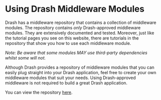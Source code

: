 # Using Drash Middleware Modules

Drash has a middleware repository that contains a collection of middleware
modules. The repository contains _only_ Drash-approved middleware modules. They
are extensively documented and tested. Moreover, just like the tutorial pages
you see on this website, there are tutorials in the repository that show you how
to use each middleware module.

_Note: Be aware that some modules MAY use third-party dependencies whilst some
will not._

Although Drash provides a repository of middleware modules that you can easily
plug straight into your Drash application, feel free to create your own
middleware modules that suit your needs. Using Drash-approved middleware is not
required to build a great Drash application.

You can view the repository
[here](https://github.com/drashland/deno-drash-middleware).
